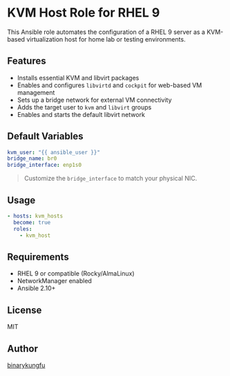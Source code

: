 # KVM Host Role for RHEL 9

This Ansible role automates the configuration of a RHEL 9 server as a KVM-based virtualization host for home lab or testing environments.

## Features

- Installs essential KVM and libvirt packages
- Enables and configures `libvirtd` and `cockpit` for web-based VM management
- Sets up a bridge network for external VM connectivity
- Adds the target user to `kvm` and `libvirt` groups
- Enables and starts the default libvirt network

## Default Variables

```yaml
kvm_user: "{{ ansible_user }}"
bridge_name: br0
bridge_interface: enp1s0
```

> Customize the `bridge_interface` to match your physical NIC.

## Usage

```yaml
- hosts: kvm_hosts
  become: true
  roles:
    - kvm_host
```

## Requirements

- RHEL 9 or compatible (Rocky/AlmaLinux)
- NetworkManager enabled
- Ansible 2.10+

## License

MIT

## Author

[binarykungfu](https://github.com/your-gitlab-username)
